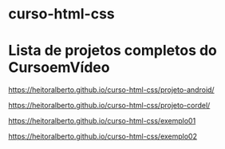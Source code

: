 # curso-html-css


<h1>Lista de projetos completos do CursoemVídeo</h1>


https://heitoralberto.github.io/curso-html-css/projeto-android/

https://heitoralberto.github.io/curso-html-css/projeto-cordel/

https://heitoralberto.github.io/curso-html-css/exemplo01

https://heitoralberto.github.io/curso-html-css/exemplo02
 
